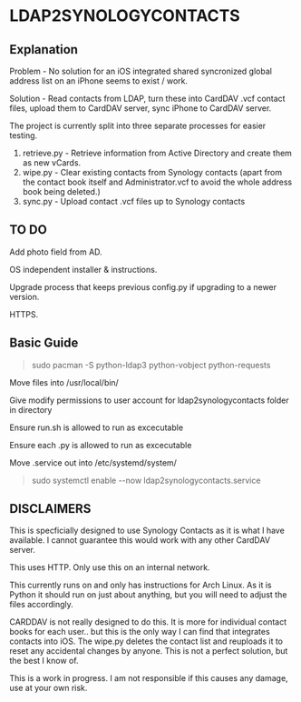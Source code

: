# **LDAP2SYNOLOGYCONTACTS**

## Explanation
Problem - No solution for an iOS integrated shared syncronized global address list on an iPhone seems to exist / work.

Solution - Read contacts from LDAP, turn these into CardDAV .vcf contact files, upload them to CardDAV server, sync iPhone to CardDAV server.

The project is currently split into three separate processes for easier testing.
1. retrieve.py - Retrieve information from Active Directory and create them as new vCards.
2. wipe.py - Clear existing contacts from Synology contacts (apart from the contact book itself and Administrator.vcf to avoid the whole address book being deleted.)
3. sync.py - Upload contact .vcf files up to Synology contacts

## TO DO
Add photo field from AD.

OS independent installer & instructions. 

Upgrade process that keeps previous config.py if upgrading to a newer version.

HTTPS.


## Basic Guide

>sudo pacman -S python-ldap3 python-vobject python-requests

Move files into /usr/local/bin/ 

Give modify permissions to user account for ldap2synologycontacts folder in directory

Ensure run.sh is allowed to run as excecutable

Ensure each .py is allowed to run as excecutable

Move .service out into /etc/systemd/system/

>sudo systemctl enable --now ldap2synologycontacts.service

## DISCLAIMERS
This is specficially designed to use Synology Contacts as it is what I have available. I cannot guarantee this would work with any other CardDAV server.

This uses HTTP. Only use this on an internal network.

This currently runs on and only has instructions for Arch Linux. As it is Python it should run on just about anything, but you will need to adjust the files accordingly.

CARDDAV is not really designed to do this. It is more for individual contact books for each user.. but this is the only way I can find that integrates contacts into iOS.
The wipe.py deletes the contact list and reuploads it to reset any accidental changes by anyone. This is not a perfect solution, but the best I know of.

This is a work in progress. I am not responsible if this causes any damage, use at your own risk.

